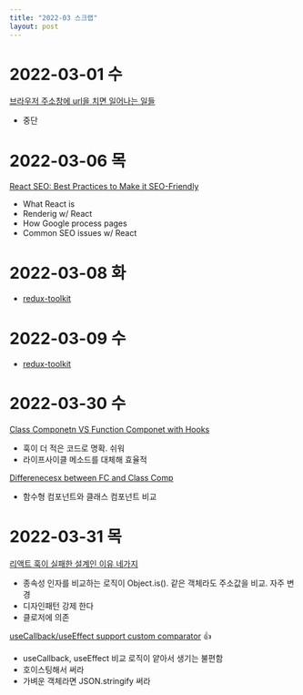 ```yaml
---
title: "2022-03 스크랩"
layout: post
---
```


# 2022-03-01 수

[브라우저 주소창에 url을 치면 일어나는 일들](https://maxkim-j.github.io/posts/packet-travel)

- 중단

# 2022-03-06 목

[React SEO: Best Practices to Make it SEO-Friendly](https://timenewsdesk.com/2022/03/react-seo-best-practices-to-make-it-seo-friendly/)

- What React is
- Renderig w/ React
- How Google process pages
- Common SEO issues w/ React

# 2022-03-08 화

- [redux-toolkit](https://redux-toolkit.js.org/)

# 2022-03-09 수

- [redux-toolkit](https://redux-toolkit.js.org/)

# 2022-03-30 수

[Class Componetn VS Function Componet with Hooks](https://dev.to/danielleye/react-class-component-vs-function-component-with-hooks-13dg)

- 훅이 더 적은 코드로 명확. 쉬워
- 라이프사이클 메소드를 대체해 효율적

[Differenecesx between FC and Class Comp](https://www.geeksforgeeks.org/differences-between-functional-components-and-class-components-in-react/)

- 함수형 컴포넌트와 클래스 컴포넌트 비교

# 2022-03-31 목

[리액트 훅이 실패한 설계인 이유 네가지](<https://jong-hui.github.io/devlog/2021/01/08/(React)%ED%9B%85%EC%9D%B4-%EC%8B%A4%ED%8C%A8%ED%95%9C-%EC%84%A4%EA%B3%84%EC%9D%B8-%EC%9D%B4%EC%9C%A0-4%EA%B0%80%EC%A7%80>)

- 종속성 인자를 비교하는 로직이 Object.is(). 같은 객체라도 주소값을 비교. 자주 변경
- 디자인패턴 강제 한다
- 클로저에 의존

[useCallback/useEffect support custom comparator](https://github.com/facebook/react/issues/14476#issuecomment-471199055) 👍

- useCallback, useEffect 비교 로직이 얕아서 생기는 불편함
- 호이스팅해서 써라
- 가벼운 객체라면 JSON.stringify 써라
